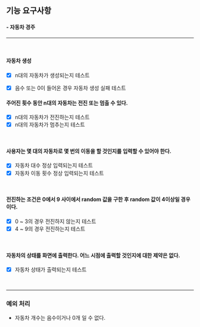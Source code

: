 ## 기능 요구사항
#### - 자동차 경주
<hr />
<br />

#### 자동차 생성
- [X] n대의 자동차가 생성되는지 테스트
- [X] 음수 또는 0이 들어온 경우 자동차 생성 실패 테스트


#### 주어진 횟수 동안 n대의 자동차는 전진 또는 멈출 수 있다.
- [X] n대의 자동차가 전진하는지 테스트
- [X] n대의 자동차가 멈추는지 테스트

<br />

#### 사용자는 몇 대의 자동차로 몇 번의 이동을 할 것인지를 입력할 수 있어야 한다.
- [X] 자동차 대수 정상 입력되는지 테스트
- [X] 자동차 이동 횟수 정상 입력되는지 테스트

<br />

#### 전진하는 조건은 0에서 9 사이에서 random 값을 구한 후 random 값이 4이상일 경우이다.
- [X] 0 ~ 3의 경우 전진하지 않는지 테스트
- [X] 4 ~ 9의 경우 전진하는지 테스트

<br />

#### 자동차의 상태를 화면에 출력한다. 어느 시점에 출력할 것인지에 대한 제약은 없다.
- [X] 자동차 상태가 출력되는지 테스트

<br />

<hr />

### 예외 처리
- 자동차 개수는 음수이거나 0개 일 수 없다.
<br />

